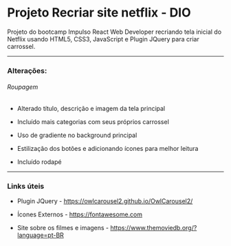 #	Projeto Recriar site netflix - DIO

Projeto do bootcamp Impulso React Web Developer  recriando tela inicial do Netflix usando HTML5, CSS3, JavaScript e Plugin JQuery para criar carrossel. 



---

### Alterações: 

###### Roupagem

- Alterado título, descrição e imagem da tela principal
- Incluído mais categorias com seus próprios carrossel
- Uso de gradiente no background principal 
- Estilização dos botões e adicionando ícones para melhor leitura

- Incluído rodapé 



---

###	Links úteis

- Plugin JQuery - https://owlcarousel2.github.io/OwlCarousel2/

- Ícones Externos - https://fontawesome.com

- Site sobre os filmes e imagens - https://www.themoviedb.org/?language=pt-BR

  